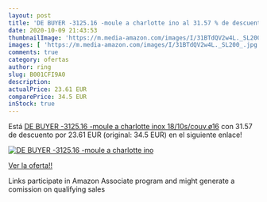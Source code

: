 ```yaml
---
layout: post
title: 'DE BUYER -3125.16 -moule a charlotte ino al 31.57 % de descuento'
date: 2020-10-09 21:43:53
thumbnailImage: 'https://m.media-amazon.com/images/I/31BTdQV2w4L._SL200_.jpg'
images: [ 'https://m.media-amazon.com/images/I/31BTdQV2w4L._SL200_.jpg' ]
comments: true
category: ofertas
author: ring
slug: B001CFI9A0
description:
actualPrice: 23.61 EUR
comparePrice: 34.5 EUR
inStock: true
---
```


Está [DE BUYER -3125.16 -moule a charlotte inox 18/10s/couv.ø16](https://www.amazon.fr/dp/B001CFI9A0/?tag=tolees0d-21) con 31.57 de descuento por 23.61 EUR (original: 34.5 EUR) en el siguiente enlace!

[![DE BUYER -3125.16 -moule a charlotte ino](https://m.media-amazon.com/images/I/31BTdQV2w4L._SL200_.jpg)](https://www.amazon.fr/dp/B001CFI9A0/?tag=tolees0d-21)

[Ver la oferta!!](https://www.amazon.fr/dp/B001CFI9A0/?tag=tolees0d-21)

Links participate in Amazon Associate program and might generate a comission on qualifying sales


